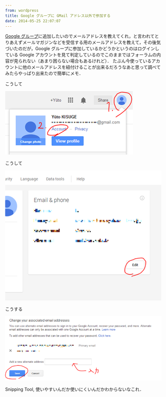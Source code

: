 ```yaml
---
from: wordpress
title: Google グループに GMail アドレス以外で参加する
date: 2014-05-25 22:07:07
---
```


<a href="https://groups.google.com/">Google グループ</a>に追加したいのでメールアドレスを教えてくれ，と言われてとりあえずメールマガジンなどを受信する用のメールアドレスを教えて，その後気づいたのだが，Google グループに参加しているかどうかというのはログインしている Google アカウントを見て判定しているのでこのままではフォーラムの内容が見られない（あまり困らない場合もあるけれど）．
たぶん今使っているアカウントに他のメールアドレスを紐付けることが出来るだろうなあと思って調べてみたらやっぱり出来たので簡単にメモ．

<!--more-->

こうして

<img src="/images/uploads/2014/05/google-group-01.png" alt="fig-01" width="412" height="205" class="alignnone size-full wp-image-64" data-wp-pid="64" />

こうして

<img src="/images/uploads/2014/05/google-group-02.png" alt="fig-02" class="alignnone size-full wp-image-65" data-wp-pid="65" />

こうする

<img src="/images/uploads/2014/05/google-group-03.png" alt="fig-03" class="alignnone size-full wp-image-66" data-wp-pid="66" />

Snipping Tool, 使いやすいんだか使いにくいんだかわからないなこれ．
